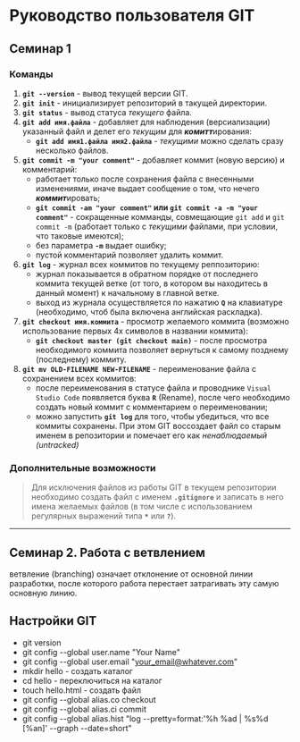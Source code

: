 # Руководство пользователя GIT
## Семинар 1
### Команды
1. **`git --version`** - вывод текущей версии GIT.
2. **`git init`** - инициализирует репозиторий в такущей директории.
3. **`git status`** - вывод статуса *текущего* файла.
4. **`git add имя.файла`** - добавляет для наблюдения (версиализации) указанный файл и делет его *текущим* для ***комитт***ирования:
    * **`git add имя1.файла имя2.файла`** - *текущими* можно сделать сразу несколько файлов.
5. **`git commit -m "your comment"`** - добавляет коммит (новую версию) и комментарий:
    * работает только после сохранения файла с внесенными изменениями, иначе выдает сообщение о том, что нечего ***коммит***ировать;
    * **`git commit -am "your comment"` или `git commit -a -m "your comment"`** - сокращенные комманды, совмещающие `git add` и `git commit -m` (работает только с *текущими* файлами, при условии, что таковые имеются);
    * без параметра **`-m`** выдает ошибку;
    * пустой комментарий позволяет удалить коммит.
6. **`git log`** - журнал всех коммитов по текущему реппозиторию:
    * журнал показывается в обратном порядке от последнего коммита текущей ветке (от того, в котором вы находитесь в данный момент) к начальному в главной ветке.
    * выход из журнала осуществляется по нажатию **`Q`** на клавиатуре (необходимо, чтоб была включена английская раскладка).
7. **`git checkout имя.коммита`** - просмотр желаемого коммита (возможно использование первых 4х символов в названии коммита):
    * **`git checkout master (git checkout main)`** - после просмотра необходимого коммита позволяет вернуться к самому позднему (последнему) коммиту.
8. **`git mv OLD-FILENAME NEW-FILENAME`** - переименование файла с сохранением всех коммитов:
    * после переименования в статусе файла и проводнике `Visual Studio Code` появляется буква **`R`** (Rename), после чего необходимо создать новый коммит с комментарием о переименовании;
    * можно запустить **`git log`** для того, чтобы убедиться, что все коммиты сохранены. При этом GIT воссоздает файл со старым именем в репозитории и помечает его как *ненаблюдаемый (untracked)*

### Дополнительные возможности
> Для исключения файлов из работы GIT в текущем репозитории необходимо создать файл с именем **`.gitignore`** и записать в него имена желаемых файлов (в том числе с использованием регулярных выражений типа **`*`** или **`?`**).

***

## Семинар 2. Работа с ветвлением
ветвление (branching) означает отклонение от основной линии разработки, после которого работа перестает затрагивать эту самую основную линию.

## Настройки GIT
* git version
* git config --global user.name "Your Name"
* git config --global user.email "your_email@whatever.com"
* mkdir hello - создать каталог
* cd hello - переключиться на каталог
* touch hello.html - создать файл
* git config --global alias.co checkout
* git config --global alias.ci commit
* git config --global alias.hist "log --pretty=format:'%h %ad | %s%d [%an]' --graph --date=short"
